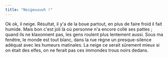 ```yaml
---
title: "Neigeuuuuh !"
---
```


Ok ok, il neige. Résultat, il y'a de la boue partout, en plus de faire froid
il fait humide. Mais bon c'est joli là où personne n'a encore collé ses pattes
; quand ils ne klaxonnent pas, les gens roulent plus lentement aussi. Sous ma
fenêtre, le monde est tout blanc, dans la rue règne un presque-silence adéquat
avec les humeurs matinales. La neige ce serait sûrement mieux si on était des
elfes, on ne ferait pas ces immondes trous noirs dedans.

